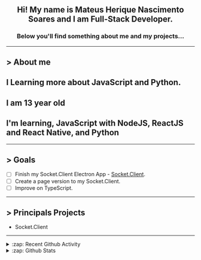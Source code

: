 <div align="center">

## Hi! My name is Mateus Herique Nascimento Soares and I am Full-Stack Developer.

### Below you'll find something about me and my projects...

</div>

---

## **>** About me

## I Learning more about JavaScript and Python.

## I am 13 year old

## I'm learning, JavaScript with NodeJS, ReactJS and React Native, and Python

---

## **>** Goals

- [ ] Finish my Socket.Client Electron App - [Socket.Client](https://github.com/MateusSoares895/socket.client).
- [ ] Create a page version to my Socket.Client.
- [ ] Improve on TypeScript.

---

## **>** Principals Projects

- Socket.Client

---

<details>
  <summary>:zap: Recent Github Activity</summary>

<!--START_SECTION:activity-->
1. 🎉 Merged PR [#4](https://github.com/password-generator/password-check-strength/pull/4) in [password-generator/password-check-strength](https://github.com/password-generator/password-check-strength)
2. ❌ Closed PR [#1](https://github.com/Mikael-R/chat-js/pull/1) in [Mikael-R/chat-js](https://github.com/Mikael-R/chat-js)
3. ❗️ Opened issue [#6](https://github.com/DevUtilsApp/DevUtils-app/issues/6) in [DevUtilsApp/DevUtils-app](https://github.com/DevUtilsApp/DevUtils-app)
4. ❗️ Opened issue [#183](https://github.com/nestjs/typescript-starter/issues/183) in [nestjs/typescript-starter](https://github.com/nestjs/typescript-starter)
5. 🗣 Commented on [#13645](https://github.com/eslint/eslint/issues/13645) in [eslint/eslint](https://github.com/eslint/eslint)
<!--END_SECTION:activity-->
</details>

<details>
  <summary>:zap: Github Stats</summary>

  <br />

  <a href="https://github.com/mateushnsoares">
    <img align="center" src="https://github-readme-stats.vercel.app/api?username=mateushnsoares&show_icons=true&theme=dark&line_height=27" alt="mateushnsoares github stats"/>
  </a>

  <a>
    <img align="center" src="https://github-readme-stats.vercel.app/api/top-langs/?username=mateushnsoares&theme=dark&layout=compact" alt="mateushnsoares most used languages" />
  </a>
</details>
